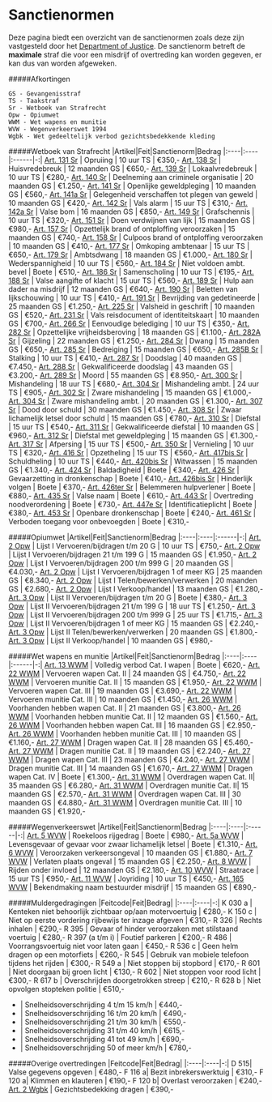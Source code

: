 # Sanctienormen

Deze pagina biedt een overzicht van de sanctienormen zoals deze zijn vastgesteld door het [Department of Justice](/Department%20of%20Justice/doj).
De sanctienorm betreft de __maximale__ straf die voor een misdrijf of overtreding kan worden gegeven, er kan dus van worden afgeweken. 

#####Afkortingen 
```
GS - Gevangenisstraf  
TS - Taakstraf  
Sr - Wetboek van Strafrecht  
Opw - Opiumwet  
WWM - Wet wapens en munitie  
WVW - Wegenverkeerswet 1994  
Wgbk - Wet gedeeltelijk verbod gezichtsbedekkende kleding
```  

#####Wetboek van Strafrecht
|Artikel|Feit|Sanctienorm|Bedrag
|:----|:----|:------|-:|
[Art. 131 Sr](/sr/#artikel-131-opruiing) | Opruiing | 10 uur TS | €350,-
[Art. 138 Sr](/sr/#artikel-138-huisvredebreuk) | Huisvredebreuk | 12 maanden GS | €650,-
[Art. 139 Sr](/sr/#artikel-139-lokaalvredebreuk) | Lokaalvredebreuk | 10 uur TS | €280,-
[Art. 140 Sr](/sr/#artikel-140-deelneming-aan-criminele-organisatie) | Deelneming aan criminele organisatie | 20 maanden GS | €1.250,-
[Art. 141 Sr](/sr/#artikel-141-openlijke-geweldpleging) | Openlijke geweldpleging | 10 maanden GS | €560,-
[Art. 141a Sr](/sr/#artikel-141a-gelegenheid-verschaffen-tot-plegen-van-geweld) | Gelegenheid verschaffen tot plegen van geweld | 10 maanden GS | €420,-
[Art. 142 Sr](/sr/#artikel-142-vals-alarm) | Vals alarm | 15 uur TS | €310,-
[Art. 142a Sr](/sr/#artikel-142a-valse-bom) | Valse bom | 16 maanden GS | €850,-
[Art. 149 Sr](/sr/#artikel-149-grafschennis) | Grafschennis | 10 uur TS | €320,-
[Art. 151 Sr](/sr/#artikel-151-doen-verdwijnen-van-lijk) | Doen verdwijnen van lijk | 15 maanden GS | €980,- 
[Art. 157 Sr](/sr/#artikel-157-opzettelijk-brank-of-ontploffing-veroorzaken) | Opzettelijk brand of ontploffing veroorzaken | 15 maanden GS | €740,- 
[Art. 158 Sr](/sr/#artikel-158-culpoos-brand-of-ontploffing-veroorzaken) | Culpoos brand of ontploffing veroorzaken | 10 maanden GS | €410,- 
[Art. 177 Sr](/sr/#artikel-177-omkoping-ambtenaar) | Omkoping ambtenaar | 15 uur TS | €650,-
[Art. 179 Sr](/sr/#artikel-179-ambtsdwang) | Ambtsdwang | 18 maanden GS | €1.000,- 
[Art. 180 Sr](/sr/#artikel-180-wederspannigheid) | Wederspannigheid | 10 uur TS | €560,- 
[Art. 184 Sr](/sr/#artikel-184-niet-voldoen-aan-ambtelijk-bevel) | Niet voldoen ambt. bevel | Boete | €510,-
[Art. 186 Sr](/sr/#artikel-186-samenscholing) | Samenscholing | 10 uur TS | €195,-
[Art. 188 Sr](/sr/#artikel-188-valse-aangifte-of-klacht) | Valse aangifte of klacht | 15 uur TS | €560,- 
[Art. 189 Sr](/sr/#artikel-189-hulp-aan-dader-na-misdrijf) | Hulp aan dader na misdrijf | 12 maanden GS | €640,-
[Art. 190 Sr](/sr/#artikel-190-beletten-van-lijkschouwing) | Beletten van lijkschouwing | 10 uur TS | €410,- 
[Art. 191 Sr](/sr/#artikel-191-bevrijding-van-gedetineerde) | Bevrijding van gedetineerde | 25 maanden GS | €1.250,-
[Art. 225 Sr](/sr/#artikel-225-valsheid-in-geschrift) | Valsheid in geschrift | 10 maanden GS | €520,-
[Art. 231 Sr](/sr/#artikel-231-vals-reisdocument-of-identiteitskaart) | Vals reisdocument of identiteitskaart | 10 maanden GS | €700,- 
[Art. 266 Sr](/sr/#artikel-266-eenvoudige-belediging) | Eenvoudige belediging | 10 uur TS | €350,-
[Art. 282 Sr](/sr/#artikel-282-opzettelijke-vrijheidsberoving) | Opzettelijke vrijheidsberoving | 18 maanden GS | €1.100,-
[Art. 282A Sr](/sr/#artikel-282A-gijzeling) | Gijzeling | 22 maanden GS | €1.250,- 
[Art. 284 Sr](/sr/#artikel-284-dwang) | Dwang | 15 maanden GS | €650,-
[Art. 285 Sr](/sr/#artikel-285-bedreiging-met-ernstig-misdrijf) | Bedreiging | 15 maanden GS | €650,-
[Art. 285B Sr](/sr/#artikel-285B-staling) | Stalking | 10 uur TS | €410,-
[Art. 287 Sr](/sr/#artikel-287-doodslag) | Doodslag | 40 maanden GS | €7.450,-
[Art. 288 Sr](/sr/#artikel-288-gekwalificeerde-doodslag) | Gekwalificeerde doodslag | 43 maanden GS | €3.200,-
[Art. 289 Sr](/sr/#artikel-289-moord) | Moord | 55 maanden GS | €8.950,-
[Art. 300 Sr](/sr/#artikel-300-mishandeling) | Mishandeling | 18 uur TS | €680,-
[Art. 304 Sr](/sr/#artikel-304-strafverzwarende-omstandigheden) | Mishandeling ambt. | 24 uur TS | €905,-
[Art. 302 Sr](/sr/#artikel-302-zware-mishandeling) | Zware mishandeling | 15 maanden GS | €1.000,-
[Art. 304 Sr](/sr/#artikel-304-strafverzwarende-omstandigheden) | Zware mishandeling ambt. | 20 maanden GS | €1.300,-
[Art. 307 Sr](/sr/#artikel-307-dood-door-schuld) | Dood door schuld | 30 maanden GS | €1.450,- 
[Art. 308 Sr](/sr/#artikel-308-zwaar-lichamelijk-letsel-door-schuld) | Zwaar lichamelijk letsel door schuld | 15 maanden GS | €780,-
[Art. 310 Sr](/sr/#artikel-310-diefstal) | Diefstal | 15 uur TS | €540,-
[Art. 311 Sr](/sr/#artikel-311-gekwalificeerde-diefstal) | Gekwalificeerde diefstal | 10 maanden GS | €960,-
[Art. 312 Sr](/sr/#artikel-312-diefstal-met-geweldpleging) | Diefstal met geweldpleging | 15 maanden GS | €1.300,-
[Art. 317 Sr](/sr/#artikel-317-afpersing) | Afpersing | 15 uur TS | €500,-
[Art. 350 Sr](/sr/#artikel-350-beschadiging-goederendieren) | Vernieling | 10 uur TS | €320,- 
[Art. 416 Sr](/sr/#artikel-416-opzetheling) | Opzetheling | 15 uur TS | €560,-
[Art. 417bis Sr](/sr/#artikel-417bis-schuldheling) | Schuldheling | 10 uur TS | €440,-
[Art. 420bis Sr](/sr/#artikel-420bis-witwassen) | Witwassen | 15 maanden GS | €1.340,-
[Art. 424 Sr](/sr/#artikel-424-straatschenderij) | Baldadigheid | Boete | €340,- 
[Art. 426 Sr](/sr/#artikel-426-gevaarzetting-in-dronkenschap) | Gevaarzetting in dronkenschap | Boete | €410,-
[Art. 426bis Sr](/sr/#artikel-426bis-hinderlijk-volgen) | Hinderlijk volgen | Boete | €370,- 
[Art. 426ter Sr](/sr/#artikel-426ter-belemmeren-hulpverlener) | Belemmeren hulpverlener | Boete | €880,- 
[Art. 435 Sr](/sr/#artikel-435-valse-naam) | Valse naam | Boete | €610,- 
[Art. 443 Sr](/sr/#artikel-443-overtreding-noodverordening) | Overtreding noodverordening | Boete | €730,- 
[Art. 447e Sr](/sr/#artikel-447e-identificatieplicht) | Identificatieplicht | Boete | €380,-
[Art. 453 Sr](/sr/#artikel-453-openbare-dronkenschap) | Openbare dronkenschap | Boete | €240,- 
[Art. 461 Sr](/sr/#artikel-461-verboden-toegang-voor-onbevoegden) | Verboden toegang voor onbevoegden | Boete | €310,- 

#####Opiumwet
|Artikel|Feit|Sanctienorm|Bedrag
|:----|:----|:------|-:|
[Art. 2 Opw](/opw/#artikel-2-verbodsbepaling-lijst-i) | Lijst I Vervoeren/bijdragen t/m 20 G | 10 uur TS | €750,-
[Art. 2 Opw](/opw/#artikel-2-verbodsbepaling-lijst-i) | Lijst I Vervoeren/bijdragen 21 t/m 199 G | 15 maanden GS | €1.950,-
[Art. 2 Opw](/opw/#artikel-2-verbodsbepaling-lijst-i) | Lijst I Vervoeren/bijdragen 200 t/m 999 G | 20 maanden GS | €4.030,-
[Art. 2 Opw](/opw/#artikel-2-verbodsbepaling-lijst-i) | Lijst I Vervoeren/bijdragen 1 of meer KG | 25 maanden GS | €8.340,-
[Art. 2 Opw](/opw/#artikel-2-verbodsbepaling-lijst-i) | Lijst I Telen/bewerken/verwerken | 20 maanden GS | €2.680,-
[Art. 2 Opw](/opw/#artikel-2-verbodsbepaling-lijst-i) | Lijst I Verkoop/handel | 13 maanden GS | €1.280,-
[Art. 3 Opw](/opw/#artikel-3-verbodsbepaling-lijst-ii) | Lijst II Vervoeren/bijdragen t/m 20 G | Boete | €380,-
[Art. 3 Opw](/opw/#artikel-3-verbodsbepaling-lijst-ii) | Lijst II Vervoeren/bijdragen 21 t/m 199 G | 18 uur TS | €1.250,-
[Art. 3 Opw](/opw/#artikel-3-verbodsbepaling-lijst-ii) | Lijst II Vervoeren/bijdragen 200 t/m 999 G | 25 uur TS | €1.715,-
[Art. 3 Opw](/opw/#artikel-3-verbodsbepaling-lijst-ii) | Lijst II Vervoeren/bijdragen 1 of meer KG | 15 maanden GS | €2.240,-
[Art. 3 Opw](/opw/#artikel-3-verbodsbepaling-lijst-ii) | Lijst II Telen/bewerken/verwerken | 20 maanden GS | €1.800,-
[Art. 3 Opw](/opw/#artikel-3-verbodsbepaling-lijst-ii) | Lijst II Verkoop/handel | 10 maanden GS | €980,-

#####Wet wapens en munitie
|Artikel|Feit|Sanctienorm|Bedrag
|:----|:----|:------|-:|
[Art. 13 WWM](/wwm/#artikel-13-categorie-i) | Volledig verbod Cat. I wapen | Boete | €620,-
[Art. 22 WWM](/wwm/#artikel-22-vervoer-categorie-ii-en-iii) | Vervoeren wapen Cat. II | 24 maanden GS | €4.750,-
[Art. 22 WWM](/wwm/#artikel-22-vervoer-categorie-ii-en-iii) | Vervoeren munitie Cat. II | 15 maanden GS | €1.950,-
[Art. 22 WWM](/wwm/#artikel-22-vervoer-categorie-ii-en-iii) | Vervoeren wapen Cat. III | 19 maanden GS | €3.690,-
[Art. 22 WWM](/wwm/#artikel-22-vervoer-categorie-ii-en-iii) | Vervoeren munitie Cat. III | 10 maanden GS | €1.450,-
[Art. 26 WWM](/wwm/#artikel-26-voorhanden-hebben-categorie-ii-en-iii) | Voorhanden hebben wapen Cat. II | 21 maanden GS | €3.800,-
[Art. 26 WWM](/wwm/#artikel-26-voorhanden-hebben-categorie-ii-en-iii) | Voorhanden hebben munitie Cat. II | 12 maanden GS | €1.560,-
[Art. 26 WWM](/wwm/#artikel-26-voorhanden-hebben-categorie-ii-en-iii) | Voorhanden hebben wapen Cat. III | 16 maanden GS | €2.950,-
[Art. 26 WWM](/wwm/#artikel-26-voorhanden-hebben-categorie-ii-en-iii) | Voorhanden hebben munitie Cat. III | 10 maanden GS | €1.160,-
[Art. 27 WWM](/wwm/#artikel-27-dragen-categorie-ii-iii-en-iv) | Dragen wapen Cat. II | 28 maanden GS | €5.460,-
[Art. 27 WWM](/wwm/#artikel-27-dragen-categorie-ii-iii-en-iv) | Dragen munitie Cat. II | 19 maanden GS | €2.240,-
[Art. 27 WWM](/wwm/#artikel-27-dragen-categorie-ii-iii-en-iv) | Dragen wapen Cat. III | 23 maanden GS | €4.240,-
[Art. 27 WWM](/wwm/#artikel-27-dragen-categorie-ii-iii-en-iv) | Dragen munitie Cat. III | 14 maanden GS | €1.670,-
[Art. 27 WWM](/wwm/#artikel-27-dragen-categorie-ii-iii-en-iv) | Dragen wapen Cat. IV | Boete | €1.300,-
[Art. 31 WWM](/wwm/#artikel-31-overdragen-categorie-ii-en-iii) | Overdragen wapen Cat. II| 35 maanden GS | €6.280,-
[Art. 31 WWM](/wwm/#artikel-31-overdragen-categorie-ii-en-iii) | Overdragen munitie Cat. II| 15 maanden GS | €2.570,-
[Art. 31 WWM](/wwm/#artikel-31-overdragen-categorie-ii-en-iii) | Overdragen wapen Cat. III | 30 maanden GS | €4.880,-
[Art. 31 WWM](/wwm/#artikel-31-overdragen-categorie-ii-en-iii) | Overdragen munitie Cat. III | 10 maanden GS | €1.920,-

#####Wegenverkeerswet
|Artikel|Feit|Sanctienorm|Bedrag
|:----|:----|:------|-:|
[Art. 5 WVW](/wvw/#artikel-5-gevaarhinder) | Roekeloos rijgedrag | Boete | €980,-
[Art. 5a WVW](/wvw/#artikel-5a-levensgevaar-of-gevaar-voor-zwaar-lichamelijk-letsel) | Levensgevaar of gevaar voor zwaar lichamelijk letsel | Boete | €1.310,-
[Art. 6 WVW](/wvw/#artikel-6-veroorzaken-verkeersongeval) | Veroorzaken verkeersongeval | 10 maanden GS | €1.880,-
[Art. 7 WVW](/wvw/#artikel-7-verlaten-plaats-ongeval) | Verlaten plaats ongeval | 15 maanden GS | €2.250,-
[Art. 8 WVW](/wvw/#artikel-8-besturen-onder-invloed) | Rijden onder invloed | 12 maanden GS | €2.180,-
[Art. 10 WVW](/wvw/#artikel-10-wedstrijdverbod) | Straatrace | 15 uur TS | €950,-
[Art. 11 WVW](/wvw/#artikel-11-joyriding) | Joyriding | 10 uur TS | €450,-
[Art. 165 WVW](/wvw/#artikel-165-bekendmaking-naam-bestuurder) | Bekendmaking naam bestuurder misdrijf | 15 maanden GS | €890,-

#####Muldergedragingen
|Feitcode|Feit|Bedrag|
|:----|:----|-:|
K 030 a | Kenteken niet behoorlijk zichtbaar op/aan motervoertuig | €280,-
K 150 c | Niet op eerste vordering rijbewijs ter inzage afgeven | €310,-
R 326 | Rechts inhalen | €290,-
R 395 | Gevaar of hinder veroorzaken met stilstaand voertuig | €280,-
R 397 (a t/m i) | Foutief parkeren | €200,-
R 486 | Voorrangsvoertuig niet voor laten gaan | €450,-
R 536 c | Geen helm dragen op een motorfiets | €260,-
R 545 | Gebruik van mobiele telefoon tijdens het rijden | €300,-
R 549 a | Niet stoppen bij stopbord | €170,-
R 601 | Niet doorgaan bij groen licht | €130,-
R 602 | Niet stoppen voor rood licht | €300,- 
R 617 b | Overschrijden doorgetrokken streep | €210,-
R 628 b | Niet opvolgen stopteken politie | €510,-
- | Snelheidsoverschrijding 4 t/m 15 km/h | €440,-
- | Snelheidsoverschrijding 16 t/m 20 km/h | €490,-
- | Snelheidsoverschrijding 21 t/m 30 km/h | €550,-
- | Snelheidsoverschrijding 31 t/m 40 km/h | €615,-
- | Snelheidsoverschrijding 41 tot 49 km/h | €690,-
- | Snelheidsoverschrijding 50 of meer km/h | €780,-

#####Overige overtredingen
|Feitcode|Feit|Bedrag|
|:----|:----|-:|
D 515| Valse gegevens opgeven | €480,-
F 116 a| Bezit inbrekerswerktuig | €310,-
F 120 a| Klimmen en klauteren | €190,-
F 120 b| Overlast veroorzaken | €240,-
[Art. 2 Wgbk](/overig/wgvgk/#artikel-1) | Gezichtsbedekking dragen | €390,-
